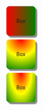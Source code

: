 <!DOCTYPE html>
<html>
<head>
<style>
#linear
{
	     
	height: 80px;
    width: 80px;
    margin: 10px 500px;
    text-align: center;
    line-height: 80px;
    border-radius:10%;
    box-shadow: 5px 5px 2px #888888;
    overflow: auto;
    background: red; 
    background: -webkit-linear-gradient(left, red , green); 
    background: -o-linear-gradient(right, red, green);
    background: -moz-linear-gradient(right, red, green);
    background: linear-gradient(to right, red , green);
}
#radial{
    height: 80px;
    width: 80px;
    margin: 10px 500px;
    text-align: center;
    line-height: 80px;
    border-radius:10%;
    box-shadow: 5px 5px 2px #888888;
    overflow: auto;
    background: -webkit-radial-gradient(top,circle,red, yellow, green); 
    background: -o-radial-gradient(top,circle,red , yellow,green);
    background: -moz-radial-gradient(top,circle,red , yellow,green);
    background: radial-gradient(top,circle,red, yellow ,green);
}
#ellipse {
    height: 80px;
    width: 80px;
    margin: 10px 500px;
    text-align: center;
    line-height: 80px;
    border-radius:10%;
    box-shadow: 5px 5px 2px #888888;
    background: red;
    overflow: auto; 
    background: -webkit-radial-gradient(top, red , yellow, green); 
    background: -o-radial-gradient(top, red, yellow,green);
    background: -moz-radial-gradient(top, red, yellow,green);
    background: radial-gradient(to top, red , yellow,green);
}


</style>
</head>
<body>
<div id="linear">Box</div>
<div id="radial">Box</div>
<div id="ellipse">Box</div>
</body>
</html>
